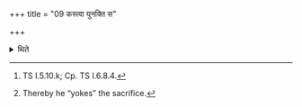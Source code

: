 +++
title = "09 कस्त्वा युनक्ति स"

+++

<details><summary>थिते</summary>

9. With kastvā yunakti sa tvā yunaktu[^1] he looks at the entire sacrificial place.[^2]  

[^1]: TS I.5.10.k; Cp. TS I.6.8.4.  

[^2]: Thereby he “yokes” the sacrifice.
</details>

